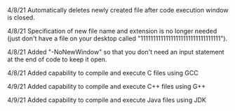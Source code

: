 4/8/21 Automatically deletes newly created file after code execution window is closed.

4/8/21 Specification of new file name and extension is no longer needed (just don't have a file on your desktop called "11111111111111111111111111111111").

4/8/21 Added "-NoNewWindow" so that you don't need an input statement at the end of code to keep it open.

4/8/21 Added capability to compile and execute C files using GCC

4/9/21 Added capability to compile and execute C++ files using G++

4/9/21 Added capability to compile and execute Java files using JDK
